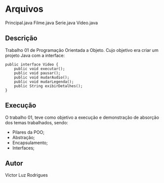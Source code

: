 
# Arquivos

Principal.java
Filme.java
Serie.java
Video.java

## Descrição
Trabalho 01 de Programação Orientada a Objeto. Cujo objetivo era criar um projeto Java com a interface:

	public interface Video { 		
		public void executar();
		public void pausar(); 
		public void mudarAudio(); 
		public void mudarLegenda(); 
		public String exibirDetalhes(); 
	}

## Execução
O trabalho 01, teve como objetivo a execução e demonstração de absorção dos temas trabalhados, sendo:
- Pilares da POO; 
-  Abstração; 
-  Encapsulamento; 
-  Interfaces;

## Autor

Victor Luz Rodrigues





